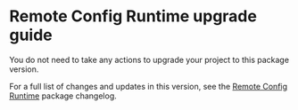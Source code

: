 # Remote Config Runtime upgrade guide

You do not need to take any actions to upgrade your project to this package version.

For a full list of changes and updates in this version, see the [Remote Config Runtime](../changelog/CHANGELOG.html) package changelog. 